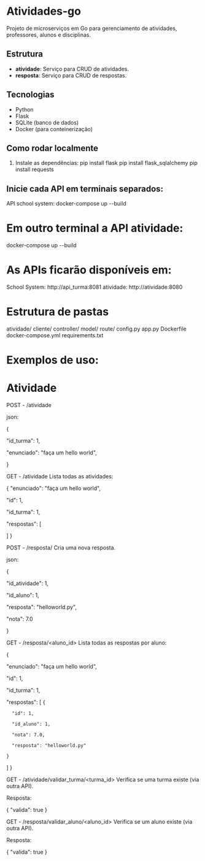 # Atividades-go

Projeto de microserviços em Go para gerenciamento de atividades, professores, alunos e disciplinas.

## Estrutura

- **atividade**: Serviço para CRUD de atividades.
- **resposta**: Serviço para CRUD de respostas.

## Tecnologias

- Python
- Flask
- SQLite (banco de dados)
- Docker (para conteinerização)

## Como rodar localmente

1. Instale as dependências:
pip install flask
pip install flask_sqlalchemy
pip install requests


## Inicie cada API em terminais separados:

API school system:
docker-compose up --build

# Em outro terminal a API atividade:
docker-compose up --build


# As APIs ficarão disponíveis em:
School System: http://api_turma:8081
atividade: http://atividade:8080

# Estrutura de pastas

atividade/
  cliente/
  controller/
  model/
  route/
  config.py
  app.py
  Dockerfile
  docker-compose.yml
  requirements.txt



# Exemplos de uso:

# Atividade

POST -  /atividade

json:


{

  "id_turma": 1,

  "enunciado": "faça um hello world",

}



GET -  /atividade Lista todas as atividades:

{
  "enunciado": "faça um hello world",

  "id": 1,

  "id_turma": 1,

  "respostas": [
   
  ]
}



POST -  /resposta/ Cria uma nova resposta.

json:


{

"id_atividade": 1,

"id_aluno": 1,

"resposta": "helloworld.py",

"nota": 7.0

}



GET -  /resposta/<aluno_id> Lista todas as respostas por aluno: 

{

  "enunciado": "faça um hello world",

  "id": 1,

  "id_turma": 1,

  "respostas": 
[
    {

      "id": 1,

      "id_aluno": 1,

      "nota": 7.0,

      "resposta": "helloworld.py"

    }
  ]
}


GET -  /atividade/validar_turma/<turma_id> Verifica se uma turma existe (via outra API).

Resposta:

{
  "valida": true
}


GET -  /resposta/validar_aluno/<aluno_id> Verifica se um aluno existe (via outra API).

Resposta:

{
  "valida": true
}
